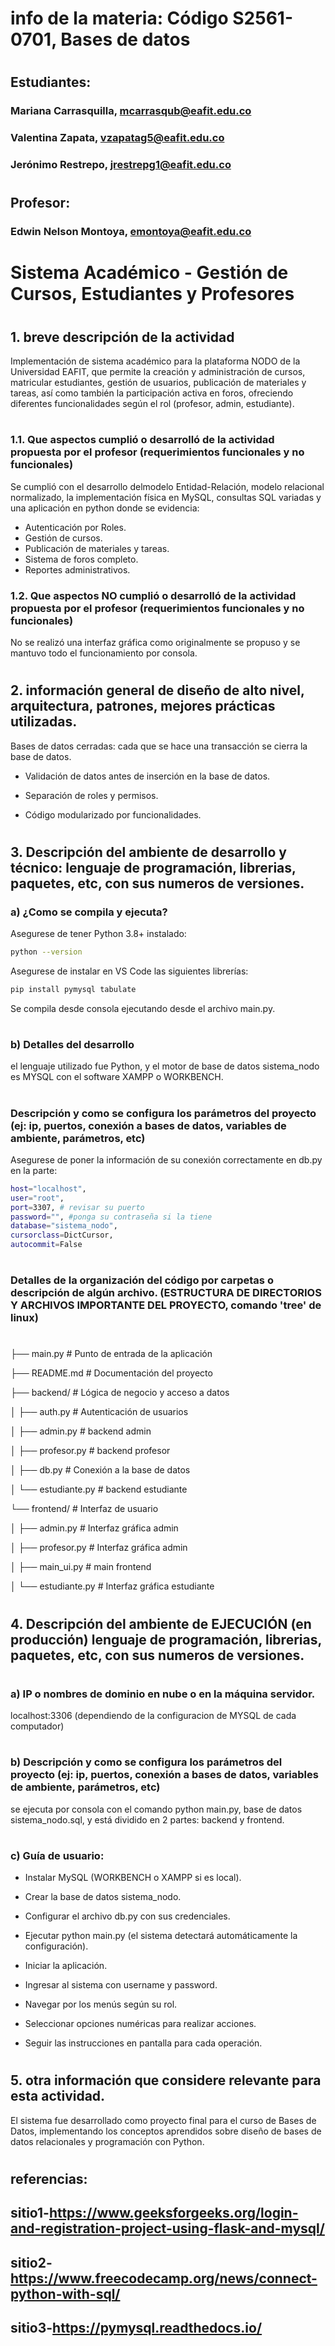 # info de la materia: Código S2561-0701, Bases de datos
#
## Estudiantes: 
### Mariana Carrasquilla, mcarrasqub@eafit.edu.co
### Valentina Zapata, vzapatag5@eafit.edu.co
### Jerónimo Restrepo, jrestrepg1@eafit.edu.co       
#
## Profesor: 
### Edwin Nelson Montoya, emontoya@eafit.edu.co
#
# Sistema Académico - Gestión de Cursos, Estudiantes y Profesores
#
## 1. breve descripción de la actividad
Implementación de sistema académico para la plataforma NODO de la Universidad EAFIT, que permite la creación y administración de cursos, matricular estudiantes, gestión de usuarios, publicación de materiales y tareas, así como también la participación activa en foros, ofreciendo diferentes funcionalidades según el rol (profesor, admin, estudiante).
#
### 1.1. Que aspectos cumplió o desarrolló de la actividad propuesta por el profesor (requerimientos funcionales y no funcionales)

Se cumplió con el desarrollo delmodelo Entidad-Relación, modelo relacional normalizado, la implementación física en MySQL, consultas SQL variadas y una aplicación en python donde se evidencia:

 * Autenticación por Roles.
 * Gestión de cursos.
 * Publicación de materiales y tareas.
 * Sistema de foros completo.
 * Reportes administrativos.

### 1.2. Que aspectos NO cumplió o desarrolló de la actividad propuesta por el profesor (requerimientos funcionales y no funcionales)

No se realizó una interfaz gráfica como originalmente se propuso y se mantuvo todo el funcionamiento por consola.
#
## 2. información general de diseño de alto nivel, arquitectura, patrones, mejores prácticas utilizadas.

Bases de datos cerradas: cada que se hace una transacción se cierra la base de datos.

* Validación de datos antes de inserción en la base de datos.

* Separación de roles y permisos.

* Código modularizado por funcionalidades.
#
## 3. Descripción del ambiente de desarrollo y técnico: lenguaje de programación, librerias, paquetes, etc, con sus numeros de versiones.

### a) ¿Como se compila y ejecuta?
Asegurese de tener Python 3.8+ instalado:
```bash
python --version 
```
Asegurese de instalar en VS Code las siguientes librerías:
```bash
pip install pymysql tabulate
```
 Se compila desde consola ejecutando desde el archivo main.py.
 #
### b) Detalles del desarrollo
 el lenguaje utilizado fue Python, y el motor de base de datos sistema_nodo es MYSQL con el software XAMPP o WORKBENCH.

#
### Descripción y como se configura los parámetros del proyecto (ej: ip, puertos, conexión a bases de datos, variables de ambiente, parámetros, etc)
Asegurese de poner la información de su conexión correctamente en db.py en la parte:
```bash
host="localhost",
user="root",
port=3307, # revisar su puerto
password="", #ponga su contraseña si la tiene
database="sistema_nodo",
cursorclass=DictCursor,
autocommit=False
```
#
### Detalles de la organización del código por carpetas o descripción de algún archivo. (ESTRUCTURA DE DIRECTORIOS Y ARCHIVOS IMPORTANTE DEL PROYECTO, comando 'tree' de linux)

# 
├── main.py            # Punto de entrada de la aplicación

├── README.md          # Documentación del proyecto 

├── backend/           # Lógica de negocio y acceso a datos

│   ├── auth.py        # Autenticación de usuarios

│   ├── admin.py       # backend admin

│   ├── profesor.py    # backend profesor

│   ├── db.py          # Conexión a la base de datos

│   └── estudiante.py  # backend estudiante

└── frontend/          # Interfaz de usuario

│   ├── admin.py       # Interfaz gráfica admin

│   ├── profesor.py    # Interfaz gráfica admin

│   ├── main_ui.py     # main frontend

│   └── estudiante.py  # Interfaz gráfica estudiante
#
## 4. Descripción del ambiente de EJECUCIÓN (en producción) lenguaje de programación, librerias, paquetes, etc, con sus numeros de versiones.
#
### a) IP o nombres de dominio en nube o en la máquina servidor.
localhost:3306 (dependiendo de la configuracion de MYSQL de cada computador)
#
### b) Descripción y como se configura los parámetros del proyecto (ej: ip, puertos, conexión a bases de datos, variables de ambiente, parámetros, etc)
 se ejecuta por consola con el comando python main.py, base de datos sistema_nodo.sql, y está dividido en 2 partes: backend y frontend.
 #
### c) Guía de usuario:

* Instalar MySQL (WORKBENCH o XAMPP si es local).

* Crear la base de datos sistema_nodo.

* Configurar el archivo db.py con sus credenciales.

* Ejecutar python main.py (el sistema detectará automáticamente la configuración).

* Iniciar la aplicación.

* Ingresar al sistema con username y password.

* Navegar por los menús según su rol.

* Seleccionar opciones numéricas para realizar acciones.

* Seguir las instrucciones en pantalla para cada operación.
#
## 5. otra información que considere relevante para esta actividad.
El sistema fue desarrollado como proyecto final para el curso de Bases de Datos, implementando los conceptos aprendidos sobre diseño de bases de datos relacionales y programación con Python.
#
## referencias:
## sitio1-https://www.geeksforgeeks.org/login-and-registration-project-using-flask-and-mysql/ 
## sitio2-https://www.freecodecamp.org/news/connect-python-with-sql/ 
## sitio3-https://pymysql.readthedocs.io/
